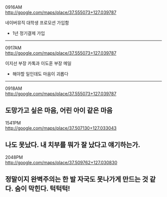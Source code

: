 0916AM  
http://google.com/maps/place/37.555073+127.039787  
  
네이버뮤직 대학생 프로모션 가입함
- 1년 정기결제 가입
----------
  
0917AM  
http://google.com/maps/place/37.555073+127.039787  
  
이지선 부장 카톡과 이도훈 부장 메일
- 해야할 일인데도 마음이 괴롭다
----------
  
0918AM  
http://google.com/maps/place/37.555073+127.039787  
  
도망가고 싶은 마음, 어린 아이 같은 마음
----------
  
1541PM  
http://google.com/maps/place/37.507130+127.033043  
  
나도 못났다. 내 치부를 뭐가 잘 났다고 얘기하는가. 
----------
  
2048PM  
http://google.com/maps/place/37.509762+127.030830  
  
정말이지 완벽주의는 한 발 자국도 못나가게 만드는 것 같다. 숨이 막힌다. 턱턱턱!
----------
  